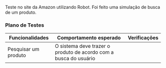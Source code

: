 Teste no site da Amazon utilizando Robot. Foi feito uma simulação de busca de um produto.  

### Plano de Testes

| Funcionalidades | Comportamento esperado | Verificações
|---|---|---|
| Pesquisar um produto | O sistema deve trazer o produto de acordo com a busca do usuário | | 
